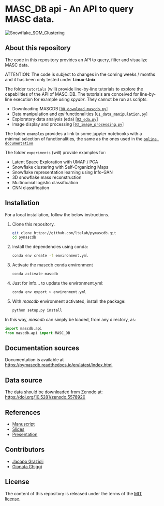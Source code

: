 # MASC_DB api - An API to query MASC data.

![Snowflake_SOM_Clustering](./figs/SOM_Clustering/MASC_SOM_Cluster.png)

## About this repository

The code in this repository provides an API to query, filter and visualize MASC data.

ATTENTION: The code is subject to changes in the coming weeks / months and it has been only tested under **Linux-Unix**

The folder `tutorials` (will) provide line-by-line tutorials to explore the capabilities of the API of MASC_DB.
The tutorials are conceived for line-by-line execution for example using *spyder*. They cannot be run as scripts:

- Downloading MASCDB  [[`00_download_mascdb.py`]]
- Data manipulation and *api* functionalities [[`01_data_manipulation.py`]] 
- Exploratory data analysis (eda) [[`02_eda.py`]] 
- Image display and processing [[`03_image_processing.py`]] 

[`00_download_mascdb.py`]: https://github.com/ltelab/pymascdb/tree/master/tutorial/00_download_mascdb.py
[`01_data_manipulation.py`]: https://github.com/ltelab/pymascdb/tree/master/tutorial/01_data_manipulation.py
[`02_eda.py`]: https://github.com/ltelab/pymascdb/tree/master/tutorial/02_eda.py
[`03_image_processing.py`]: https://github.com/ltelab/pymascdb/tree/master/tutorial/03_image_processing.py


The folder `examples` provides a link to some jupyter notebooks with a minimal selection of functionalities, the same as the ones used in the [`online documentation`]

[`online documentation`]: https://pymascdb.readthedocs.io/en/latest/examples.html


The folder `experiments` (will) provide examples for:
- Latent Space Exploration with UMAP / PCA
- Snowflake clustering with Self-Organizing Maps
- Snowflake representation learning using Info-GAN 
- 3D snowflake mass reconstruction 
- Multinomial logistic classification
- CNN classification

## Installation

For a local installation, follow the below instructions.

1. Clone this repository.
   ```sh
   git clone https://github.com/ltelab/pymascdb.git
   cd pymascdb
   ```

2. Install the dependencies using conda:
   ```sh
   conda env create -f environment.yml
   ```
3. Activate the mascdb conda environment 
   ```sh
   conda activate mascdb
   ```
   
4. Just for info... to update the environment.yml: 
   ```sh
   conda env export > environment.yml
   ```

5. With *mascdb* environment activated, install the package:
   ```sh
   python setup.py install
   ```

In this way, *mascdb* can simply be loaded, from any directory, as:
   ```python
   import mascdb.api
   from mascdb.api import MASC_DB
   ```
## Documentation sources

Documentation is available at https://pymascdb.readthedocs.io/en/latest/index.html

## Data source

The data should be downloaded from Zenodo at: https://doi.org/10.5281/zenodo.5578920

## References 

- [Manuscript](https://XXXX)
- [Slides](https://XXXX)
- [Presentation](https://XXXX)

## Contributors

* [Jacopo Grazioli](https://people.epfl.ch/jacopo.grazioli) 
* [Gionata Ghiggi](https://people.epfl.ch/gionata.ghiggi)

## License

The content of this repository is released under the terms of the [MIT license](LICENSE.txt).
